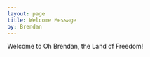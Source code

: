 ```yaml
---
layout: page
title: Welcome Message
by: Brendan
---
```


Welcome to Oh Brendan, the Land of Freedom!